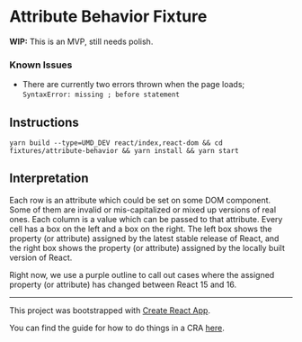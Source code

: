 # Attribute Behavior Fixture

**WIP:** This is an MVP, still needs polish.

### Known Issues
- There are currently two errors thrown when the page loads;
  `SyntaxError: missing ; before statement`

## Instructions

`yarn build --type=UMD_DEV react/index,react-dom && cd fixtures/attribute-behavior && yarn install && yarn start`

## Interpretation

Each row is an attribute which could be set on some DOM component. Some of
them are invalid or mis-capitalized or mixed up versions of real ones.
Each column is a value which can be passed to that attribute.
Every cell has a box on the left and a box on the right.
The left box shows the property (or attribute) assigned by the latest stable release of React, and the
right box shows the property (or attribute) assigned by the locally built version of React.

Right now, we use a purple outline to call out cases where the assigned property
(or attribute) has changed between React 15 and 16.

---


This project was bootstrapped with [Create React App](https://github.com/facebook/create-react-app).

You can find the guide for how to do things in a CRA [here](https://github.com/facebook/create-react-app/blob/main/packages/cra-template/template/README.md).
